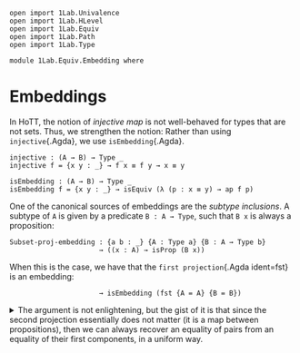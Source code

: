 ```
open import 1Lab.Univalence
open import 1Lab.HLevel
open import 1Lab.Equiv
open import 1Lab.Path
open import 1Lab.Type

module 1Lab.Equiv.Embedding where
```

<!--
```
private variable
  ℓ : Level
  A B : Type ℓ
```
-->

# Embeddings

In HoTT, the notion of _injective map_ is not well-behaved for types
that are not sets. Thus, we strengthen the notion: Rather than using
`injective`{.Agda}, we use `isEmbedding`{.Agda}.

```
injective : (A → B) → Type _
injective f = {x y : _} → f x ≡ f y → x ≡ y

isEmbedding : (A → B) → Type _
isEmbedding f = {x y : _} → isEquiv (λ (p : x ≡ y) → ap f p)
```

One of the canonical sources of embeddings are the _subtype inclusions_.
A subtype of `A` is given by a predicate `B : A → Type`, such that `B x`
is always a proposition:

```
Subset-proj-embedding : {a b : _} {A : Type a} {B : A → Type b}
                      → ((x : A) → isProp (B x))
```

When this is the case, we have that the `first projection`{.Agda
ident=fst} is an embedding:

```
                      → isEmbedding (fst {A = A} {B = B})
```

<details>
<summary>
The argument is not enlightening, but the gist of it is that since the
second projection essentially does not matter (it is a map between
propositions), then we can always recover an equality of pairs from an
equality of their first components, in a uniform way.
</summary>
```
Subset-proj-embedding {A = A} {B = B} prop .isEqv path = contr cent contract where
  centreP : _ ≡ _
  centreP = Σ-PathP path (isProp→PathP (λ _ → prop _) _ _)

  cent : fibre (λ (p : _ ≡ _) → ap fst p) path
  cent = centreP , refl

  contract : (z : _) → cent ≡ z
  contract (z , p) = Σ-PathP ctrP≡ (ap (λ x → sym (snd x)) fzsingl) where
    fzsingl : Path (Singleton path) (path , refl) (ap fst z , sym p)
    fzsingl = isContr-Singleton _

    ctrSnd : SquareP (λ i j → B (fzsingl i .fst j)) (ap snd centreP) (ap snd z) _ _
    ctrSnd = isProp→SquareP (λ _ _ → prop _) _ _ _ _

    ctrP≡ : centreP ≡ z
    ctrP≡ i = Σ-PathP (fzsingl i .fst) (ctrSnd i)
```
</details>

